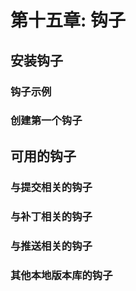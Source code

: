 # 第十五章: 钩子 #

## 安装钩子 ##

### 钩子示例 ###

### 创建第一个钩子 ###

## 可用的钩子 ##

### 与提交相关的钩子 ###

### 与补丁相关的钩子 ###

### 与推送相关的钩子 ###

### 其他本地版本库的钩子 ###
